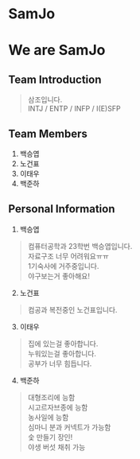 # SamJo

We are SamJo
============
## Team Introduction
> 삼조입니다.      
INTJ / ENTP / INFP / I(E)SFP
## Team Members
1. 백승엽
2. 노건표
3. 이태우
4. 백준하

## Personal Information
1. 백승엽
> 컴퓨터공학과 23학번 백승엽입니다.      
자료구조 너무 어려워요ㅠㅠ      
1기숙사에 거주중입니다.      
야구보는거 좋아해요!
2. 노건표
>컴공과 복전중인 노건표입니다.
>
>
>
>
>
3. 이태우
>집에 있는걸 좋아합니다.      
>누워있는걸 좋아합니다.      
>공부가 너무 힘듭니다.      
>
>
>
4. 백준하
> 대형조리에 능함      
> 시고르자브종에 능함     
> 농사일에 능함     
> 심마니 분과 커넥트가 가능함      
> 숯 만들기 장인!     
> 야생 버섯 채취 가능      
